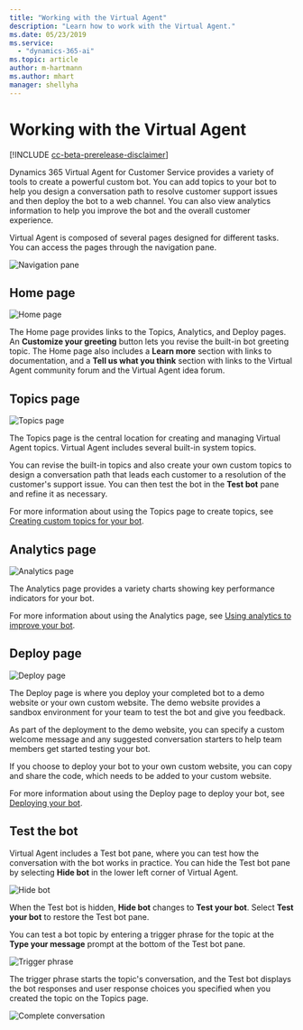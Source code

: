 ```yaml
---
title: "Working with the Virtual Agent"
description: "Learn how to work with the Virtual Agent."
ms.date: 05/23/2019
ms.service:
  - "dynamics-365-ai"
ms.topic: article
author: m-hartmann
ms.author: mhart
manager: shellyha
---
```


# Working with the Virtual Agent

[!INCLUDE [cc-beta-prerelease-disclaimer](../includes/cc-beta-prerelease-disclaimer.md)]

Dynamics 365 Virtual Agent for Customer Service provides a variety of tools to create a powerful custom bot. You can add topics to your bot to help you design a conversation path to resolve customer support issues and then deploy the bot to a web channel. You can also view analytics information to help you improve the bot and the overall customer experience.

Virtual Agent is composed of several pages designed for different tasks. You can access the pages through the navigation pane.

![Navigation pane](media/nav-pane.png)

## Home page

![Home page](media/open-bot.png)

The Home page provides links to the Topics, Analytics, and Deploy pages.  An **Customize your greeting** button lets you revise the built-in bot greeting topic. The Home page also includes a **Learn more** section with links to documentation, and a **Tell us what you think** section with links to the Virtual Agent community forum and the Virtual Agent idea forum.

## Topics page

![Topics page](media/topics-page.png)

The Topics page is the central location for creating and managing Virtual Agent topics. Virtual Agent includes several built-in system topics.

You can revise the built-in topics and also create your own custom topics to design a conversation path that leads each customer to a resolution of the customer's support issue. You can then test the bot in the **Test bot** pane and refine it as necessary.

For more information about using the Topics page to create topics, see [Creating custom topics for your bot](getting-started-create-topics.md).

## Analytics page

![Analytics page](media/analytics-pane.png)

The Analytics page provides a variety charts showing key performance indicators for your bot.

For more information about using the Analytics page, see [Using analytics to improve your bot](getting-started-analytics.md).

## Deploy page

![Deploy page](media/deploy-page.png)

The Deploy page is where you deploy your completed bot to a demo website or your own custom website. The demo website provides a sandbox environment for your team to test the bot and give you feedback.

As part of the deployment to the demo website, you can specify a custom welcome message and any suggested conversation starters to help team members get started testing your bot.

If you choose to deploy your bot to your own custom website, you can copy and share the code, which needs to be added to your custom website.

For more information about using the Deploy page to deploy your bot, see [Deploying your bot](getting-started-deploy.md).

## Test the bot

Virtual Agent includes a Test bot pane, where you can test how the conversation with the bot works in practice. You can hide the Test bot pane by selecting **Hide bot** in the lower left corner of Virtual Agent.

![Hide bot](media/hide-test-va.png)

When the Test bot is hidden, **Hide bot** changes to **Test your bot**. Select **Test your bot** to restore the Test bot pane.

You can test a bot topic by entering a trigger phrase for the topic at the **Type your message** prompt at the bottom of the Test bot pane.

![Trigger phrase](media/enter-trigger.png)

The trigger phrase starts the topic's conversation, and the Test bot displays the bot responses and user response choices you specified when you created the topic on the Topics page.

![Complete conversation](media/test-conversation.png)
